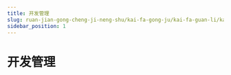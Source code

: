 ```yaml
---
title: 开发管理
slug: ruan-jian-gong-cheng-ji-neng-shu/kai-fa-gong-ju/kai-fa-guan-li/kai-fa-guan-li
sidebar_position: 1
---
```


# 开发管理

